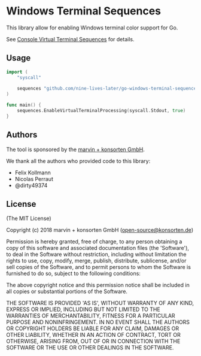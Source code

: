 # Windows Terminal Sequences

This library allow for enabling Windows terminal color support for Go.

See [Console Virtual Terminal Sequences](https://docs.microsoft.com/en-us/windows/console/console-virtual-terminal-sequences) for details.

## Usage

```go
import (
	"syscall"
	
	sequences "github.com/nine-lives-later/go-windows-terminal-sequences"
)

func main() {
	sequences.EnableVirtualTerminalProcessing(syscall.Stdout, true)
}

```

## Authors

The tool is sponsored by the [marvin + konsorten GmbH](http://www.konsorten.de).

We thank all the authors who provided code to this library:

* Felix Kollmann
* Nicolas Perraut
* @dirty49374

## License

(The MIT License)

Copyright (c) 2018 marvin + konsorten GmbH (open-source@konsorten.de)

Permission is hereby granted, free of charge, to any person obtaining a copy of this software and associated documentation files (the 'Software'), to deal in the Software without restriction, including without limitation the rights to use, copy, modify, merge, publish, distribute, sublicense, and/or sell copies of the Software, and to permit persons to whom the Software is furnished to do so, subject to the following conditions:

The above copyright notice and this permission notice shall be included in all copies or substantial portions of the Software.

THE SOFTWARE IS PROVIDED 'AS IS', WITHOUT WARRANTY OF ANY KIND, EXPRESS OR IMPLIED, INCLUDING BUT NOT LIMITED TO THE WARRANTIES OF MERCHANTABILITY, FITNESS FOR A PARTICULAR PURPOSE AND NONINFRINGEMENT. IN NO EVENT SHALL THE AUTHORS OR COPYRIGHT HOLDERS BE LIABLE FOR ANY CLAIM, DAMAGES OR OTHER LIABILITY, WHETHER IN AN ACTION OF CONTRACT, TORT OR OTHERWISE, ARISING FROM, OUT OF OR IN CONNECTION WITH THE SOFTWARE OR THE USE OR OTHER DEALINGS IN THE SOFTWARE.
